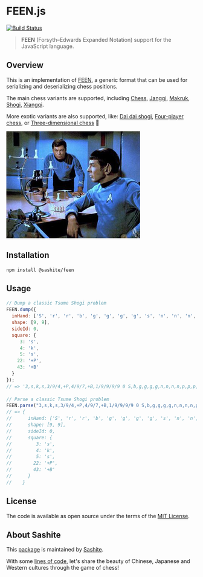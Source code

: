 # FEEN.js

[![Build Status](https://travis-ci.org/sashite/feen.js.svg?branch=master)](https://travis-ci.org/sashite/feen.js)

> __FEEN__ (Forsyth–Edwards Expanded Notation) support for the JavaScript language.

## Overview

This is an implementation of [FEEN](https://developer.sashite.com/specs/forsyth-edwards-expanded-notation), a generic format that can be used for serializing and deserializing chess positions.

The main chess variants are supported, including [Chess](https://en.wikipedia.org/wiki/Chess), [Janggi](https://en.wikipedia.org/wiki/Janggi), [Makruk](https://en.wikipedia.org/wiki/Makruk), [Shogi](https://en.wikipedia.org/wiki/Shogi), [Xiangqi](https://en.wikipedia.org/wiki/Xiangqi).

More exotic variants are also supported, like: [Dai dai shogi](https://en.wikipedia.org/wiki/Dai_dai_shogi), [Four-player chess](https://en.wikipedia.org/wiki/Four-player_chess), or [Three-dimensional chess](https://en.wikipedia.org/wiki/Three-dimensional_chess) 🖖

![3D chess on Star Trek (from the episode "Court Martial")](https://github.com/sashite/feen.rb/raw/master/star-trek-chess.jpg)

## Installation

```shell
npm install @sashite/feen
```

## Usage

```javascript
// Dump a classic Tsume Shogi problem
FEEN.dump({
  inHand: ['S', 'r', 'r', 'b', 'g', 'g', 'g', 'g', 's', 'n', 'n', 'n', 'n', 'p', 'p', 'p', 'p', 'p', 'p', 'p', 'p', 'p', 'p', 'p', 'p', 'p', 'p', 'p', 'p', 'p'],
  shape: [9, 9],
  sideId: 0,
  square: {
     3: 's',
     4: 'k',
     5: 's',
    22: '+P',
    43: '+B'
  }
});
// => '3,s,k,s,3/9/4,+P,4/9/7,+B,1/9/9/9/9 0 S,b,g,g,g,g,n,n,n,n,p,p,p,p,p,p,p,p,p,p,p,p,p,p,p,p,p,r,r,s'

// Parse a classic Tsume Shogi problem
FEEN.parse("3,s,k,s,3/9/4,+P,4/9/7,+B,1/9/9/9/9 0 S,b,g,g,g,g,n,n,n,n,p,p,p,p,p,p,p,p,p,p,p,p,p,p,p,p,p,r,r,s");
// => {
//      inHand: ['S', 'r', 'r', 'b', 'g', 'g', 'g', 'g', 's', 'n', 'n', 'n', 'n', 'p', 'p', 'p', 'p', 'p', 'p', 'p', 'p', 'p', 'p', 'p', 'p', 'p', 'p', 'p', 'p', 'p'],
//      shape: [9, 9],
//      sideId: 0,
//      square: {
//         3: 's',
//         4: 'k',
//         5: 's',
//        22: '+P',
//        43: '+B'
//      }
//    }
```

## License

The code is available as open source under the terms of the [MIT License](https://opensource.org/licenses/MIT).

## About Sashite

This [package](https://www.npmjs.com/package/@sashite/feen) is maintained by [Sashite](https://sashite.com/).

With some [lines of code](https://github.com/sashite/), let's share the beauty of Chinese, Japanese and Western cultures through the game of chess!
